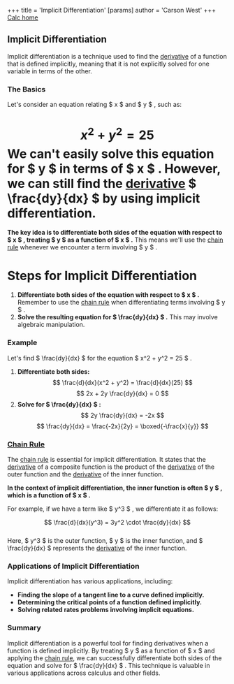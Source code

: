 +++
 title = 'Implicit Differentiation'
[params]
	author = 'Carson West'
+++
[Calc home](./../calc-home/)
## Implicit Differentiation

Implicit differentiation is a technique used to find the [derivative](./../derivative/) of a function that is defined implicitly, meaning that it is not explicitly solved for one variable in terms of the other. 

### The Basics

Let's consider an equation relating  $ x $  and  $ y $ , such as:
#  $$ x^2 + y^2 = 25 $$  We can't easily solve this equation for  $ y $  in terms of  $ x $ . However, we can still find the [derivative](./../derivative/)  $ \frac{dy}{dx} $  by using implicit differentiation.

**The key idea is to differentiate both sides of the equation with respect to  $ x $ , treating  $ y $  as a function of  $ x $ .** This means we'll use the [chain rule](./../chain-rule/) whenever we encounter a term involving  $ y $ .

# Steps for Implicit Differentiation

1. **Differentiate both sides of the equation with respect to  $ x $ .** Remember to use the [chain rule](./../chain-rule/) when differentiating terms involving  $ y $ . 
2. **Solve the resulting equation for  $ \frac{dy}{dx} $ .** This may involve algebraic manipulation.

### Example

Let's find  $ \frac{dy}{dx} $  for the equation  $ x^2 + y^2 = 25 $ .

1. **Differentiate both sides:**
    $$ \frac{d}{dx}(x^2 + y^2) = \frac{d}{dx}(25) $$      $$ 2x + 2y \frac{dy}{dx} = 0 $$  
2. **Solve for  $ \frac{dy}{dx} $ :**
    $$ 2y \frac{dy}{dx} = -2x $$      $$ \frac{dy}{dx} = \frac{-2x}{2y} = \boxed{-\frac{x}{y}} $$  
### [Chain Rule](./../chain-rule/)

The [chain rule](./../chain-rule/) is essential for implicit differentiation. It states that the [derivative](./../derivative/) of a composite function is the product of the [derivative](./../derivative/) of the outer function and the [derivative](./../derivative/) of the inner function.

**In the context of implicit differentiation, the inner function is often  $ y $ , which is a function of  $ x $ .** 

For example, if we have a term like  $ y^3 $ , we differentiate it as follows:

 $$ \frac{d}{dx}(y^3) = 3y^2 \cdot \frac{dy}{dx} $$  
Here,  $ y^3 $  is the outer function,  $ y $  is the inner function, and  $ \frac{dy}{dx} $  represents the [derivative](./../derivative/) of the inner function.
### Applications of Implicit Differentiation

Implicit differentiation has various applications, including:

* **Finding the slope of a tangent line to a curve defined implicitly.**
* **Determining the critical points of a function defined implicitly.**
* **Solving related rates problems involving implicit equations.**

### Summary

Implicit differentiation is a powerful tool for finding derivatives when a function is defined implicitly. By treating  $ y $  as a function of  $ x $  and applying the [chain rule](./../chain-rule/), we can successfully differentiate both sides of the equation and solve for  $ \frac{dy}{dx} $ . This technique is valuable in various applications across calculus and other fields. 
